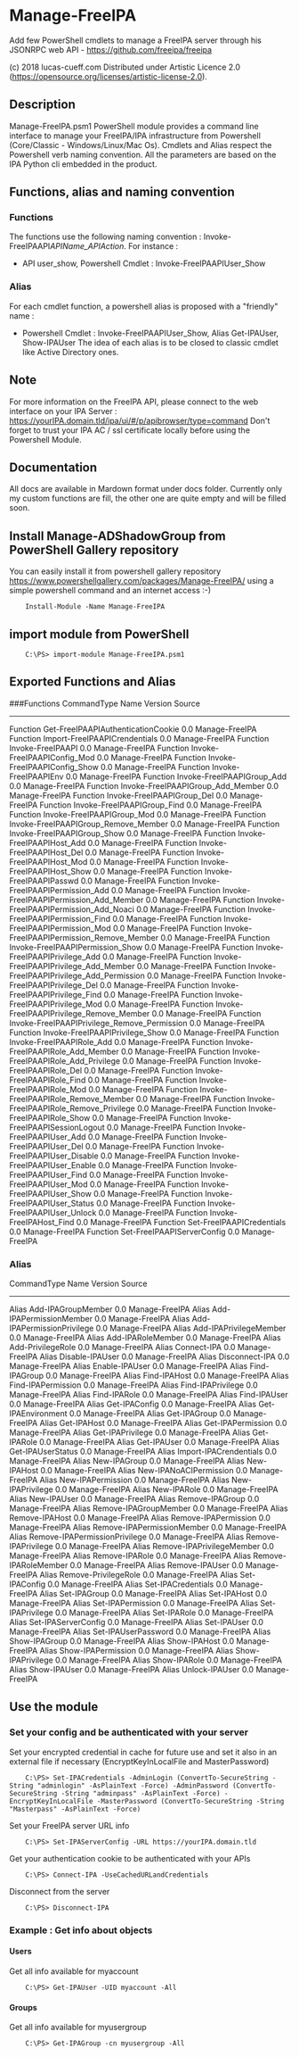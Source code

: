 # Manage-FreeIPA
Add few PowerShell cmdlets to manage a FreeIPA server through his JSONRPC web API - https://github.com/freeipa/freeipa

(c) 2018 lucas-cueff.com Distributed under Artistic Licence 2.0 (https://opensource.org/licenses/artistic-license-2.0).

## Description
Manage-FreeIPA.psm1 PowerShell module provides a command line interface to manage your FreeIPA/IPA infrastructure from Powershell (Core/Classic - Windows/Linux/Mac Os).
Cmdlets and Alias respect the Powershell verb naming convention. All the parameters are based on the IPA Python cli embedded in the product.

## Functions, alias and naming convention
### Functions
The functions use the following naming convention : Invoke-FreeIPAAPI*APIName_APIAction*. For instance :
- API user_show, Powershell Cmdlet : Invoke-FreeIPAAPIUser_Show
### Alias
For each cmdlet function, a powershell alias is proposed with a "friendly" name :
- Powershell Cmdlet : Invoke-FreeIPAAPIUser_Show, Alias Get-IPAUser, Show-IPAUser
The idea of each alias is to be closed to classic cmdlet like Active Directory ones.

## Note
For more information on the FreeIPA API, please connect to the web interface on your IPA Server : https://yourIPA.domain.tld/ipa/ui/#/p/apibrowser/type=command
Don't forget to trust your IPA AC / ssl certificate locally before using the Powershell Module.

## Documentation
All docs are available in Mardown format under docs folder. Currently only my custom functions are fill, the other one are quite empty and will be filled soon.

## Install Manage-ADShadowGroup from PowerShell Gallery repository
You can easily install it from powershell gallery repository https://www.powershellgallery.com/packages/Manage-FreeIPA/ using a simple powershell command and an internet access :-)
```
	Install-Module -Name Manage-FreeIPA
```

## import module from PowerShell 
```
	C:\PS> import-module Manage-FreeIPA.psm1
```

## Exported Functions and Alias
###Functions
CommandType     Name                                               Version    Source
-----------     ----                                               -------    ------
Function        Get-FreeIPAAPIAuthenticationCookie                 0.0        Manage-FreeIPA
Function        Import-FreeIPAAPICrendentials                      0.0        Manage-FreeIPA
Function        Invoke-FreeIPAAPI                                  0.0        Manage-FreeIPA
Function        Invoke-FreeIPAAPIConfig_Mod                        0.0        Manage-FreeIPA
Function        Invoke-FreeIPAAPIConfig_Show                       0.0        Manage-FreeIPA
Function        Invoke-FreeIPAAPIEnv                               0.0        Manage-FreeIPA
Function        Invoke-FreeIPAAPIGroup_Add                         0.0        Manage-FreeIPA
Function        Invoke-FreeIPAAPIGroup_Add_Member                  0.0        Manage-FreeIPA
Function        Invoke-FreeIPAAPIGroup_Del                         0.0        Manage-FreeIPA
Function        Invoke-FreeIPAAPIGroup_Find                        0.0        Manage-FreeIPA
Function        Invoke-FreeIPAAPIGroup_Mod                         0.0        Manage-FreeIPA
Function        Invoke-FreeIPAAPIGroup_Remove_Member               0.0        Manage-FreeIPA
Function        Invoke-FreeIPAAPIGroup_Show                        0.0        Manage-FreeIPA
Function        Invoke-FreeIPAAPIHost_Add                          0.0        Manage-FreeIPA
Function        Invoke-FreeIPAAPIHost_Del                          0.0        Manage-FreeIPA
Function        Invoke-FreeIPAAPIHost_Mod                          0.0        Manage-FreeIPA
Function        Invoke-FreeIPAAPIHost_Show                         0.0        Manage-FreeIPA
Function        Invoke-FreeIPAAPIPasswd                            0.0        Manage-FreeIPA
Function        Invoke-FreeIPAAPIPermission_Add                    0.0        Manage-FreeIPA
Function        Invoke-FreeIPAAPIPermission_Add_Member             0.0        Manage-FreeIPA
Function        Invoke-FreeIPAAPIPermission_Add_Noaci              0.0        Manage-FreeIPA
Function        Invoke-FreeIPAAPIPermission_Find                   0.0        Manage-FreeIPA
Function        Invoke-FreeIPAAPIPermission_Mod                    0.0        Manage-FreeIPA
Function        Invoke-FreeIPAAPIPermission_Remove_Member          0.0        Manage-FreeIPA
Function        Invoke-FreeIPAAPIPermission_Show                   0.0        Manage-FreeIPA
Function        Invoke-FreeIPAAPIPrivilege_Add                     0.0        Manage-FreeIPA
Function        Invoke-FreeIPAAPIPrivilege_Add_Member              0.0        Manage-FreeIPA
Function        Invoke-FreeIPAAPIPrivilege_Add_Permission          0.0        Manage-FreeIPA
Function        Invoke-FreeIPAAPIPrivilege_Del                     0.0        Manage-FreeIPA
Function        Invoke-FreeIPAAPIPrivilege_Find                    0.0        Manage-FreeIPA
Function        Invoke-FreeIPAAPIPrivilege_Mod                     0.0        Manage-FreeIPA
Function        Invoke-FreeIPAAPIPrivilege_Remove_Member           0.0        Manage-FreeIPA
Function        Invoke-FreeIPAAPIPrivilege_Remove_Permission       0.0        Manage-FreeIPA
Function        Invoke-FreeIPAAPIPrivilege_Show                    0.0        Manage-FreeIPA
Function        Invoke-FreeIPAAPIRole_Add                          0.0        Manage-FreeIPA
Function        Invoke-FreeIPAAPIRole_Add_Member                   0.0        Manage-FreeIPA
Function        Invoke-FreeIPAAPIRole_Add_Privilege                0.0        Manage-FreeIPA
Function        Invoke-FreeIPAAPIRole_Del                          0.0        Manage-FreeIPA
Function        Invoke-FreeIPAAPIRole_Find                         0.0        Manage-FreeIPA
Function        Invoke-FreeIPAAPIRole_Mod                          0.0        Manage-FreeIPA
Function        Invoke-FreeIPAAPIRole_Remove_Member                0.0        Manage-FreeIPA
Function        Invoke-FreeIPAAPIRole_Remove_Privilege             0.0        Manage-FreeIPA
Function        Invoke-FreeIPAAPIRole_Show                         0.0        Manage-FreeIPA
Function        Invoke-FreeIPAAPISessionLogout                     0.0        Manage-FreeIPA
Function        Invoke-FreeIPAAPIUser_Add                          0.0        Manage-FreeIPA
Function        Invoke-FreeIPAAPIUser_Del                          0.0        Manage-FreeIPA
Function        Invoke-FreeIPAAPIUser_Disable                      0.0        Manage-FreeIPA
Function        Invoke-FreeIPAAPIUser_Enable                       0.0        Manage-FreeIPA
Function        Invoke-FreeIPAAPIUser_Find                         0.0        Manage-FreeIPA
Function        Invoke-FreeIPAAPIUser_Mod                          0.0        Manage-FreeIPA
Function        Invoke-FreeIPAAPIUser_Show                         0.0        Manage-FreeIPA
Function        Invoke-FreeIPAAPIUser_Status                       0.0        Manage-FreeIPA
Function        Invoke-FreeIPAAPIUser_Unlock                       0.0        Manage-FreeIPA
Function        Invoke-FreeIPAHost_Find                            0.0        Manage-FreeIPA
Function        Set-FreeIPAAPICredentials                          0.0        Manage-FreeIPA
Function        Set-FreeIPAAPIServerConfig                         0.0        Manage-FreeIPA
### Alias
CommandType     Name                                               Version    Source
-----------     ----                                               -------    ------
Alias           Add-IPAGroupMember                                 0.0        Manage-FreeIPA
Alias           Add-IPAPermissionMember                            0.0        Manage-FreeIPA
Alias           Add-IPAPermissionPrivilege                         0.0        Manage-FreeIPA
Alias           Add-IPAPrivilegeMember                             0.0        Manage-FreeIPA
Alias           Add-IPARoleMember                                  0.0        Manage-FreeIPA
Alias           Add-PrivilegeRole                                  0.0        Manage-FreeIPA
Alias           Connect-IPA                                        0.0        Manage-FreeIPA
Alias           Disable-IPAUser                                    0.0        Manage-FreeIPA
Alias           Disconnect-IPA                                     0.0        Manage-FreeIPA
Alias           Enable-IPAUser                                     0.0        Manage-FreeIPA
Alias           Find-IPAGroup                                      0.0        Manage-FreeIPA
Alias           Find-IPAHost                                       0.0        Manage-FreeIPA
Alias           Find-IPAPermission                                 0.0        Manage-FreeIPA
Alias           Find-IPAPrivilege                                  0.0        Manage-FreeIPA
Alias           Find-IPARole                                       0.0        Manage-FreeIPA
Alias           Find-IPAUser                                       0.0        Manage-FreeIPA
Alias           Get-IPAConfig                                      0.0        Manage-FreeIPA
Alias           Get-IPAEnvironment                                 0.0        Manage-FreeIPA
Alias           Get-IPAGroup                                       0.0        Manage-FreeIPA
Alias           Get-IPAHost                                        0.0        Manage-FreeIPA
Alias           Get-IPAPermission                                  0.0        Manage-FreeIPA
Alias           Get-IPAPrivilege                                   0.0        Manage-FreeIPA
Alias           Get-IPARole                                        0.0        Manage-FreeIPA
Alias           Get-IPAUser                                        0.0        Manage-FreeIPA
Alias           Get-IPAUserStatus                                  0.0        Manage-FreeIPA
Alias           Import-IPACrendentials                             0.0        Manage-FreeIPA
Alias           New-IPAGroup                                       0.0        Manage-FreeIPA
Alias           New-IPAHost                                        0.0        Manage-FreeIPA
Alias           New-IPANoACIPermission                             0.0        Manage-FreeIPA
Alias           New-IPAPermission                                  0.0        Manage-FreeIPA
Alias           New-IPAPrivilege                                   0.0        Manage-FreeIPA
Alias           New-IPARole                                        0.0        Manage-FreeIPA
Alias           New-IPAUser                                        0.0        Manage-FreeIPA
Alias           Remove-IPAGroup                                    0.0        Manage-FreeIPA
Alias           Remove-IPAGroupMember                              0.0        Manage-FreeIPA
Alias           Remove-IPAHost                                     0.0        Manage-FreeIPA
Alias           Remove-IPAPermission                               0.0        Manage-FreeIPA
Alias           Remove-IPAPermissionMember                         0.0        Manage-FreeIPA
Alias           Remove-IPAPermissionPrivilege                      0.0        Manage-FreeIPA
Alias           Remove-IPAPrivilege                                0.0        Manage-FreeIPA
Alias           Remove-IPAPrivilegeMember                          0.0        Manage-FreeIPA
Alias           Remove-IPARole                                     0.0        Manage-FreeIPA
Alias           Remove-IPARoleMember                               0.0        Manage-FreeIPA
Alias           Remove-IPAUser                                     0.0        Manage-FreeIPA
Alias           Remove-PrivilegeRole                               0.0        Manage-FreeIPA
Alias           Set-IPAConfig                                      0.0        Manage-FreeIPA
Alias           Set-IPACredentials                                 0.0        Manage-FreeIPA
Alias           Set-IPAGroup                                       0.0        Manage-FreeIPA
Alias           Set-IPAHost                                        0.0        Manage-FreeIPA
Alias           Set-IPAPermission                                  0.0        Manage-FreeIPA
Alias           Set-IPAPrivilege                                   0.0        Manage-FreeIPA
Alias           Set-IPARole                                        0.0        Manage-FreeIPA
Alias           Set-IPAServerConfig                                0.0        Manage-FreeIPA
Alias           Set-IPAUser                                        0.0        Manage-FreeIPA
Alias           Set-IPAUserPassword                                0.0        Manage-FreeIPA
Alias           Show-IPAGroup                                      0.0        Manage-FreeIPA
Alias           Show-IPAHost                                       0.0        Manage-FreeIPA
Alias           Show-IPAPermission                                 0.0        Manage-FreeIPA
Alias           Show-IPAPrivilege                                  0.0        Manage-FreeIPA
Alias           Show-IPARole                                       0.0        Manage-FreeIPA
Alias           Show-IPAUser                                       0.0        Manage-FreeIPA
Alias           Unlock-IPAUser                                     0.0        Manage-FreeIPA

## Use the module
### Set your config and be authenticated with your server
Set your encrypted credential in cache for future use and set it also in an external file if necessary (EncryptKeyInLocalFile and MasterPassword)
```
	C:\PS> Set-IPACredentials -AdminLogin (ConvertTo-SecureString -String "adminlogin" -AsPlainText -Force) -AdminPassword (ConvertTo-SecureString -String "adminpass" -AsPlainText -Force) -EncryptKeyInLocalFile -MasterPassword (ConvertTo-SecureString -String "Masterpass" -AsPlainText -Force)
```
Set your FreeIPA server URL info
```
	C:\PS> Set-IPAServerConfig -URL https://yourIPA.domain.tld
```
Get your authentication cookie to be authenticated with your APIs
```
	C:\PS> Connect-IPA -UseCachedURLandCredentials
```
Disconnect from the server
```
	C:\PS> Disconnect-IPA
```
### Example : Get info about objects
#### Users
Get all info available for myaccount
```
	C:\PS> Get-IPAUser -UID myaccount -All
```
#### Groups
Get all info available for myusergroup
```
	C:\PS> Get-IPAGroup -cn myusergroup -All 
```

